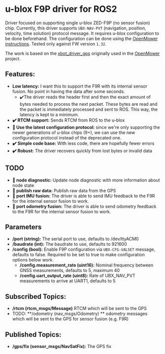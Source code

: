 # u-blox F9P driver for ROS2

Driver focused on supporting single u-blox ZED-F9P (no sensor fusion) chip.
Currently, this driver supports `UBX-NAV-PVT` (navigation, position, velocity, time solution) protocol message.
It requires u-blox configuration to be done beforehand. The configuration can be done using the [OpenMower instructions](https://openmower.de/docs/robot-assembly/prepare-the-parts/prepare-the-gps/).
Tested only against FW version `1.32`.

The work is based on the [xbot_driver_gps](https://github.com/ClemensElflein/xbot_driver_gps/) originally used in the [OpenMower](https://openmower.de/) project.

## Features:

- **Low latency:** I want this to support the F9R with its internal sensor fusion. No point in having the data after
  some seconds.
    - :heavy_check_mark:The driver reads the header first and then the exact amount of bytes needed to process the next
      packet. These bytes are read and the packet is immediately processed and sent to ROS. This way, the latency is
      kept to a minimum.
- **:heavy_check_mark: RTCM support:** Sends RTCM from ROS to the u-blox
- **:wrench: Use the latest configuration protocol:** since we're only supporting the newer generations of u-blox
  chips (9+), we can use the new configuration protocol instead of the deprecated one.
- **:heavy_check_mark: Simple code base:** With less code, there are hopefully fewer errors
- **:heavy_check_mark: Robust:** The driver recovers quickly from lost bytes or invalid data

## TODO

- **:wrench: node diagnostic:** Update node diagnostic with more information about node state
- **:wrench: publish raw data:** Publish raw data from the GPS
- **:wrench: port IMU fusion:** The driver is able to send IMU feedback to the F9R for the internal sensor fusion to
  work.
- **:wrench: port odometry fusion:** The driver is able to send odometry feedback to the F9R for the internal sensor fusion to
  work.

## Parameters

- **/port (string):** The serial port to use, defaults to /dev/ttyACM0
- **/baudrate (int):** The baudrate to use, defaults to 921600
- **/config (bool):** Enable F9P configuration via `UBX-CFG-VALSET` message, defaults to false. Required to be set to true to make configuration options below work.
  -  **/config.measurement_rate (uint16):** Nominal frequency between GNSS measurements, defaults to 5, maximum 40
  -  **/config.uart_output_rate (uint8):** Rate of UBX_NAV_PVT measurements to arrive at UART1, defaults to 5

## Subscribed Topics:

- **/rtcm (rtcm_msgs/Message)** RTCM which will be sent to the GPS
- TODO: **/odometry (nav_msgs/Odometry) ** odometry messages which will be sent to the GPS for sensor fusion (e.g. F9R)

## Published Topics:

- **/gps/fix (sensor_msgs/NavSatFix):** The GPS fix
